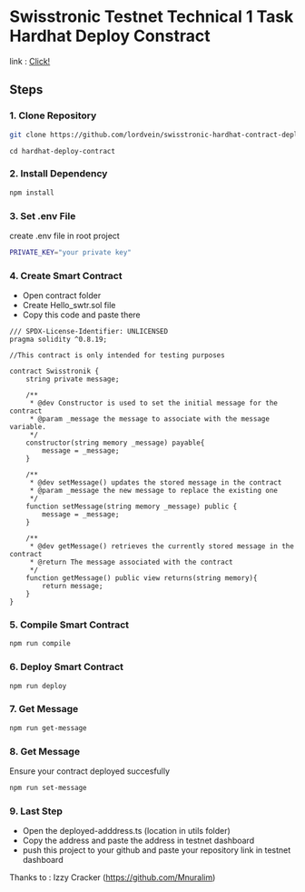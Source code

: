 # Swisstronic Testnet Technical 1 Task Hardhat Deploy Constract

link : [Click!](https://www.swisstronik.com/testnet2/dashboard)


## Steps

### 1. Clone Repository

```bash
git clone https://github.com/lordvein/swisstronic-hardhat-contract-deploy.git
```

```
cd hardhat-deploy-contract
```

### 2. Install Dependency

```bash
npm install
```

### 3. Set .env File

create .env file in root project

```bash
PRIVATE_KEY="your private key"
```

### 4. Create Smart Contract

- Open contract folder
- Create Hello_swtr.sol file
- Copy this code and paste there

```
/// SPDX-License-Identifier: UNLICENSED
pragma solidity ^0.8.19;

//This contract is only intended for testing purposes

contract Swisstronik {
    string private message;

    /**
     * @dev Constructor is used to set the initial message for the contract
     * @param _message the message to associate with the message variable.
     */
    constructor(string memory _message) payable{
        message = _message;
    }

    /**
     * @dev setMessage() updates the stored message in the contract
     * @param _message the new message to replace the existing one
     */
    function setMessage(string memory _message) public {
        message = _message;
    }

    /**
     * @dev getMessage() retrieves the currently stored message in the contract
     * @return The message associated with the contract
     */
    function getMessage() public view returns(string memory){
        return message;
    }
}
```

### 5. Compile Smart Contract

```bash
npm run compile
```

### 6. Deploy Smart Contract

```bash
npm run deploy
```

### 7. Get Message

```bash
npm run get-message
```

### 8. Get Message
Ensure your contract deployed succesfully
```bash
npm run set-message
```

### 9. Last Step

- Open the deployed-adddress.ts (location in utils folder)
- Copy the address and paste the address in testnet dashboard
- push this project to your github and paste your repository link in testnet dashboard

Thanks to :
Izzy Cracker (https://github.com/Mnuralim)
